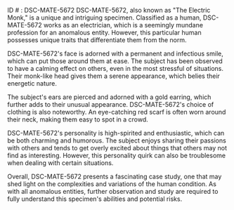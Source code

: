 ID # : DSC-MATE-5672
DSC-MATE-5672, also known as "The Electric Monk," is a unique and intriguing specimen. Classified as a human, DSC-MATE-5672 works as an electrician, which is a seemingly mundane profession for an anomalous entity. However, this particular human possesses unique traits that differentiate them from the norm.

DSC-MATE-5672's face is adorned with a permanent and infectious smile, which can put those around them at ease. The subject has been observed to have a calming effect on others, even in the most stressful of situations. Their monk-like head gives them a serene appearance, which belies their energetic nature.

The subject's ears are pierced and adorned with a gold earring, which further adds to their unusual appearance. DSC-MATE-5672's choice of clothing is also noteworthy. An eye-catching red scarf is often worn around their neck, making them easy to spot in a crowd.

DSC-MATE-5672's personality is high-spirited and enthusiastic, which can be both charming and humorous. The subject enjoys sharing their passions with others and tends to get overly excited about things that others may not find as interesting. However, this personality quirk can also be troublesome when dealing with certain situations.

Overall, DSC-MATE-5672 presents a fascinating case study, one that may shed light on the complexities and variations of the human condition. As with all anomalous entities, further observation and study are required to fully understand this specimen's abilities and potential risks.